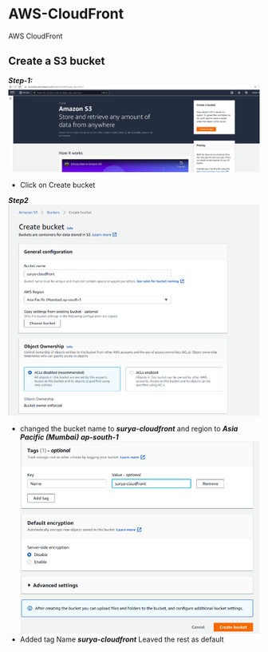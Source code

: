 # AWS-CloudFront
AWS CloudFront

## Create a S3 bucket

***Step-1:***
![alt text](https://github.com/SuryakiranSubramaniam/AWS-CloudFront/blob/main/image/1.png)

- Click on Create bucket 

***Step2***
![alt text](https://github.com/SuryakiranSubramaniam/AWS-CloudFront/blob/main/image/2.png)
- changed the bucket name to ***surya-cloudfront*** and region to ***Asia Pacific (Mumbai) ap-south-1***
![alt text](https://github.com/SuryakiranSubramaniam/AWS-CloudFront/blob/main/image/3.png)
- Added tag Name ***surya-cloudfront***
Leaved the rest as default
